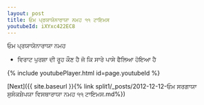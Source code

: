 ```yaml
---
layout: post
title: ਓਮ ਪ੍ਰਯਾਯੋਨਾਰਾਯਾ ਨਮਹ ੧੧ ਟਾਇਮਸ
youtubeId: iXYxc422EC8
---
```

 
 
 ਓਮ ਪ੍ਰਯਾਯੋਨਾਰਾਯਾ ਨਮਹ  
 
 -  ਵਿਰਾਟ ਪੁਰਸ਼ਾ ਦੀ ਰੂਹ ਕੌਣ ਹੈ ਜੋ ਕਿ ਸਾਰੇ ਪਾਸੇ ਫੈਲਿਆ ਹੋਇਆ ਹੈ 
 
  
 
  
 
 
 
 
 
 


{% include youtubePlayer.html id=page.youtubeId %}
 
[Next]({{ site.baseurl }}{% link  split1/_posts/2012-12-12-ਓਮ ਸਰਗਾਯਾ ਸੁਸੰਕਸ਼ੇਪਯਾ ਵਿਸਥਾਰਾਯਾ ਨਮਹ ੧੧ ਟਾਇਮਸ.md%})
 
